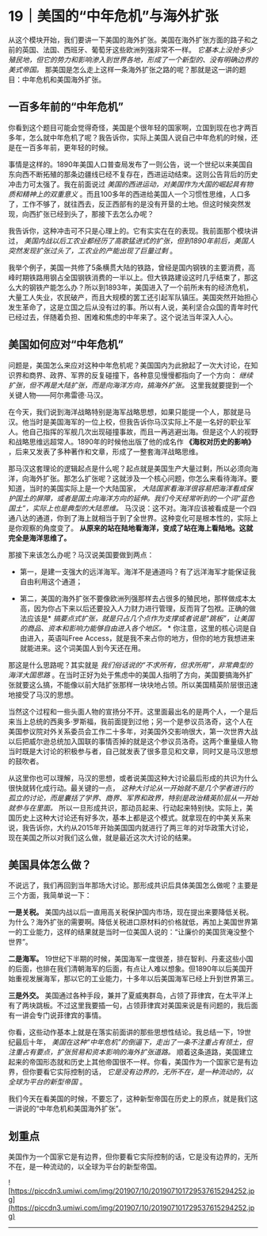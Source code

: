 # 19｜美国的“中年危机”与海外扩张

从这个模块开始，我们要讲一下美国的海外扩张。美国在海外扩张方面的路子和之前的英国、法国、西班牙、葡萄牙这些欧洲列强非常不一样。 *它基本上没抢多少殖民地，但它的势力和影响渗入到世界各地，形成了一个新型的、没有明确边界的美式帝国。* 那美国是怎么走上这样一条海外扩张之路的呢？那就是这一讲的题目：中年危机和美国海外扩张。

## 一百多年前的“中年危机”

你看到这个题目可能会觉得奇怪，美国是个很年轻的国家啊，立国到现在也才两百多年，怎么就中年危机了呢？我告诉你，实际上美国人说自己中年危机的时候，还是在一百多年前，更年轻的时候。

事情是这样的。1890年美国人口普查局发布了一则公告，说一个世纪以来美国自东向西不断拓殖的那条边疆线已经不复存在，西进运动结束。这则公告背后的历史冲击力可太强了。我在前面说过 *美国的西进运动，对美国作为大国的崛起具有物质和精神上的双重意义* 。而且100多年的西进给美国人一个习惯性思维，人口多了，工作不够了，就往西去，反正西部有的是没有开垦的土地。但这时候突然发现，向西扩张已经到头了，那接下去怎么办呢？

我告诉你，这种冲击可不只是心理上的。它有实实在在的表现。我前面那个模块讲过， *美国内战以后工农业都经历了高歌猛进式的扩张，但到1890年前后，美国人突然发现扩张过头了，工农业的产能出现了巨量过剩* 。

我举个例子，美国一共修了5条横贯大陆的铁路，曾经是国内钢铁的主要消费，高峰时期铁路用钢占全国钢铁消费的一半以上。但大铁路建设这时几乎结束了，那这么大的钢铁产能怎么办？所以到1893年，美国进入了一个前所未有的经济危机，大量工人失业，农民破产，而且大规模的罢工还引起军队镇压。美国突然开始担心发生革命了，这是立国之后从没有过的事。所以有人说，美利坚合众国的青年时代已经过去，伴随着负担、困难和焦虑的中年来了。这个说法当年深入人心。

## 美国如何应对“中年危机”

问题是，美国怎么来应对这种中年危机呢？美国国内为此掀起了一次大讨论，在知识界和商界、政界、军界的反复碰撞下，各种意见慢慢都指向了一个方向： *继续扩张，但不再是大陆扩张，而是向海洋方向，搞海外扩张。* 这里我就要提到一个关键人物——阿尔弗雷德·马汉。

在今天，我们说到海洋战略特别是海军战略思想，如果只能提一个人，那就是马汉。他当时是美国海军的一位上校，但我告诉你马汉实际上不是一名好的职业军人。他自己指挥的军舰几次出现碰撞事故，而且一再逃避出海。但是这个人的视野和战略思维远超常人。1890年的时候他出版了他的成名作 **《海权对历史的影响》** ，后来又发表了多种著作和文章，形成了一整套海洋战略思维。

那马汉这套理论的逻辑起点是什么呢？起点就是美国生产大量过剩，所以必须向海洋，向海外扩张。那怎么扩张呢？这就涉及一个核心问题，你怎么来看待海洋。要知道，当时的美国实际上是一个大陆国家， *大陆国家看海洋很容易把海洋看成保护国土的屏障，或者是国土向海洋方向的延伸。我们今天经常听到的一个词“蓝色国土”，实际上也是典型的大陆思维。* 马汉说：这不对。海洋应该被看成是一个四通八达的通道，你到了海上就相当于到了全世界。这种变化可是根本性的，实际上是你观察的角度变了。 **从原来的站在陆地看海洋，变成了站在海上看陆地。这就完全是海洋思维了。**

那接下来该怎么办呢？马汉说美国要做到两点：

* 第一，是建一支强大的远洋海军。海洋不是通道吗？有了远洋海军才能保证我自由利用这个通道；

* 第二，美国的海外扩张不要像欧洲列强那样去占很多的殖民地，那样做成本太高，因为你占下来以后还要投入人力财力进行管理，反而背了包袱。正确的做法应该是* *搞要点式扩张，就是只占几个点作为支撑或者说是“跳板”，让美国的商品、资本和影响力能够自由进入各个地区。* * 你注意，这里的核心词是自由进入，英语叫Free Access，就是我不来占你的地方，但你的地方我想进来就能进来。这个词美国人到今天还在用。

那这是什么思路呢？其实就是 *我们俗话说的“不求所有，但求所用”，非常典型的海洋大国思路* 。在当时正好为处于焦虑中的美国人指明了方向，美国要搞海外扩张就要这么搞，不能像以前大陆扩张那样一块块地占领。所以美国精英阶层很迅速地接受了马汉的思想。

当然这个过程和一些头面人物的宣扬分不开。这里面最出名的是两个人，一个是后来当上总统的西奥多·罗斯福，我前面提到过他；另一个是参议员洛奇，这个人在美国参议院对外关系委员会工作二十多年，对美国外交影响很大，第一次世界大战以后把威尔逊总统加入国联的事情否掉的就是这个参议员洛奇。这两个重量级人物当时既是大讨论的积极参与者，自己就发表了很多意见和文章，同时又是马汉思想的鼓吹者。

从这里你也可以理解，马汉的思想，或者说美国这种大讨论最后形成的共识为什么很快就转化成行动。最关键的一点， *这种大讨论从一开始就不是几个学者进行的孤立的讨论，而是囊括了学界、商界、军界和政界，特别是政治精英阶层从一开始就参与在里面。* 所以一旦形成共识，那动员起来、行动起来特别快。实际上，美国历史上这种大讨论还有好多次，基本上都是这个模式。就拿现在的中美关系来说，我告诉你，大约从2015年开始美国国内就进行了两三年的对华政策大讨论，现在美国之所以对我们这么做，就是最近这次大讨论的结果。

## 美国具体怎么做？

不说远了，我们再回到当年那场大讨论。那形成共识后具体美国怎么做呢？主要是三个方面，我简单说一下：

 **一是关税。** 美国内战以后一直用高关税保护国内市场，现在提出来要降低关税。为什么？海外扩张的需要啊。降低关税进口原材料的价格就低，再加上美国世界第一的工业能力，这样的结果就是当时一位美国人说的：“让廉价的美国货淹没整个世界”。

 **二是海军。** 19世纪下半期的时候，美国海军一度很差，排在智利、丹麦这些小国的后面，也排在我们清朝海军的后面，有点让人难以想象。但1890年以后美国开始重视发展海军，那以它的工业能力，十多年以后美国海军已经上升到世界第三。

 **三是外交。** 美国通过各种手段，兼并了夏威夷群岛，占领了菲律宾，在太平洋上有了两块跳板。不过这里我要插一句，占领菲律宾对美国来说是有问题的，我后面有一讲会专门说菲律宾的事情。

你看，这些动作基本上就是在落实前面讲的那些思想性结论。我总结一下，19世纪最后十年， *美国在这种“中年危机”的倒逼下，走出了一条不注重占有领土，但注重占有要点，扩张贸易和资本影响的海外扩张道路。* 顺着这条道路，美国建立起来的帝国形态就和历史上其他帝国很不一样。你看，美国作为一个国家它是有边界，但你要看它实际控制的话， *它是没有边界的，无所不在，是一种流动的，以全球为平台的新型帝国* 。

我们今天在看美国的时候，不要忘了，这种新型帝国在历史上的原点，就是我们这一讲说的“中年危机和美国海外扩张”。

## 划重点

美国作为一个国家它是有边界，但你要看它实际控制的话，它是没有边界的，无所不在，是一种流动的，以全球为平台的新型帝国。

![https://piccdn3.umiwi.com/img/201907/10/201907101729537615294252.jpg](https://piccdn3.umiwi.com/img/201907/10/201907101729537615294252.jpg)

---
